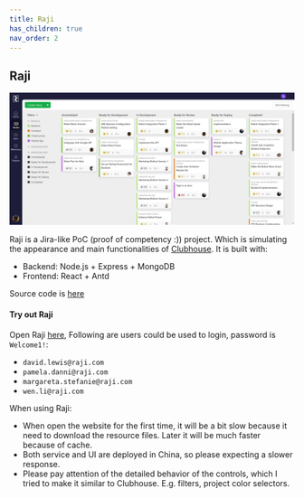```yaml
---
title: Raji
has_children: true
nav_order: 2
---
```


## Raji
![Raji](https://raw.githubusercontent.com/cwang1221/cwang1221.github.io/main/images/raji-stories.png)


Raji is a Jira-like PoC (proof of competency :)) project. Which is simulating the appearance and main functionalities of [Clubhouse](https://clubhouse.io/). It is built with:
- Backend: Node.js + Express + MongoDB
- Frontend: React + Antd

Source code is [here](https://github.com/cwang1221/raji-app)

#### Try out Raji

Open Raji [here](http://39.103.224.134:3000/), Following are users could be used to login, password is `Welcome1!`:
- `david.lewis@raji.com`
- `pamela.danni@raji.com`
- `margareta.stefanie@raji.com`
- `wen.li@raji.com`

When using Raji:
- When open the website for the first time, it will be a bit slow because it need to download the resource files. Later it will be much faster because of cache.
- Both service and UI are deployed in China, so please expecting a slower response.
- Please pay attention of the detailed behavior of the controls, which I tried to make it similar to Clubhouse. E.g. filters, project color selectors.



